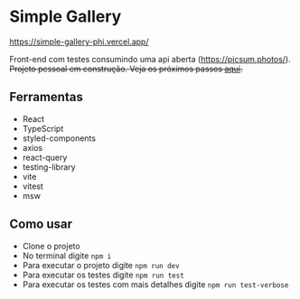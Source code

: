 # Simple Gallery

https://simple-gallery-phi.vercel.app/

Front-end com testes consumindo uma api aberta (https://picsum.photos/).<br/>
~~Projeto pessoal em construção. Veja os próximos passos [aqui](https://github.com/leonasouza/simple-gallery/issues).~~

## Ferramentas

- React
- TypeScript
- styled-components
- axios
- react-query
- testing-library
- vite
- vitest
- msw

## Como usar

- Clone o projeto
- No terminal digite `npm i`
- Para executar o projeto digite `npm run dev`
- Para executar os testes digite `npm run test`
- Para executar os testes com mais detalhes digite `npm run test-verbose`
